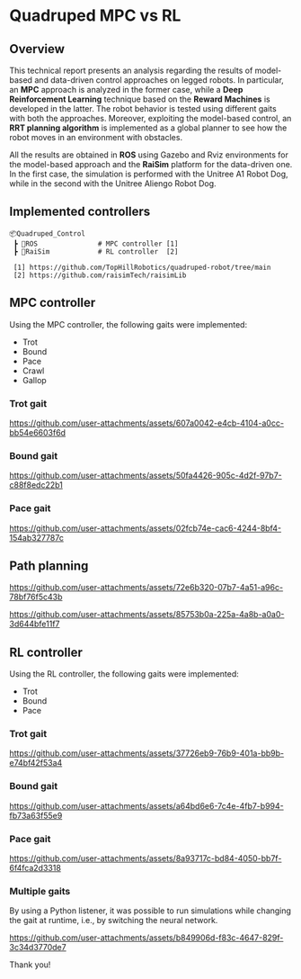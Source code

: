 # Quadruped MPC vs RL

## Overview
This technical report presents an analysis regarding the results of model-based and data-driven
control approaches on legged robots. In particular, an **MPC** approach is analyzed in the former
case, while a **Deep Reinforcement Learning** technique based on the **Reward Machines** is developed
in the latter. The robot behavior is tested using different gaits with both the approaches.
Moreover, exploiting the model-based control, an **RRT planning algorithm** is implemented as
a global planner to see how the robot moves in an environment with obstacles.

All the results are obtained in **ROS** using Gazebo and Rviz environments for the model-based
approach and the **RaiSim** platform for the data-driven one. In the first case, the simulation is
performed with the Unitree A1 Robot Dog, while in the second with the Unitree Aliengo Robot
Dog.

## Implemented controllers

```
📦Quadruped_Control
 ┣ 📂ROS               # MPC controller [1]
 ┣ 📂RaiSim            # RL controller  [2]

 [1] https://github.com/TopHillRobotics/quadruped-robot/tree/main
 [2] https://github.com/raisimTech/raisimLib
```

## MPC controller
Using the MPC controller, the following gaits were implemented:
- Trot
- Bound
- Pace
- Crawl
- Gallop


### Trot gait

https://github.com/user-attachments/assets/607a0042-e4cb-4104-a0cc-bb54e6603f6d

### Bound gait

https://github.com/user-attachments/assets/50fa4426-905c-4d2f-97b7-c88f8edc22b1

### Pace gait

https://github.com/user-attachments/assets/02fcb74e-cac6-4244-8bf4-154ab327787c

## Path planning

https://github.com/user-attachments/assets/72e6b320-07b7-4a51-a96c-78bf76f5c43b

https://github.com/user-attachments/assets/85753b0a-225a-4a8b-a0a0-3d644bfe11f7

## RL controller
Using the RL controller, the following gaits were implemented:
- Trot
- Bound
- Pace

### Trot gait

https://github.com/user-attachments/assets/37726eb9-76b9-401a-bb9b-e74bf42f53a4

### Bound gait

https://github.com/user-attachments/assets/a64bd6e6-7c4e-4fb7-b994-fb73a63f55e9

### Pace gait

https://github.com/user-attachments/assets/8a93717c-bd84-4050-bb7f-6f4fca2d3318

### Multiple gaits
By using a Python listener, it was possible to run simulations while changing the gait at runtime, i.e., by switching the neural network.

https://github.com/user-attachments/assets/b849906d-f83c-4647-829f-3c34d3770de7


Thank you!
